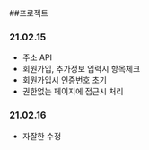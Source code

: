 ##프로젝트
### 21.02.15
- 주소 API
- 회원가입, 추가정보 입력시 항목체크
- 회원가입시 인증번호 초기
- 권한없는 페이지에 접근시 처리

### 21.02.16
- 자잘한 수정
